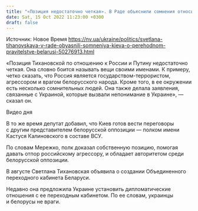 ```yaml
---
title: "«Позиция недостаточно четкая». В Раде объяснили сомнения относительно «переходного кабинета» Тихановской"
date: Sat, 15 Oct 2022 11:23:00 +0300
draft: false
---
```

Источник: Новое Время https://nv.ua/ukraine/politics/svetlana-tihanovskaya-v-rade-obyasnili-somneniya-kieva-o-perehodnom-pravitelstve-belarusi-50276913.html


«Позиция Тихановской по отношению к России и Путину недостаточно четкая. Она словно боится называть вещи своими именами. К примеру, четко сказать, что Россия является государством-террористом, агрессором и врагом белорусского народа. Кроме того, в ее окружении есть несколько сомнительных людей. Она также делала заявления, связанные с Украиной, которые вызвали непонимание в Украине», — сказал он.

 Видео дня   

В то же время депутат добавил, что Киев готов вести переговоры с другим представителем белорусской оппозиции — полком имени Кастуся Калиновского в составе ВСУ.

По словам Мережко, полк доказал собственную позицию, помогая давать отпор российскому агрессору, и обладает авторитетом среди белорусской оппозиции.

В августе Светлана Тихановская объявила о создании Объединенного переходного кабинета Беларуси.

Недавно она предложила Украине установить дипломатические отношения с ее переходным кабинетом. По ее словам, украинцы и белорусы не враги.

